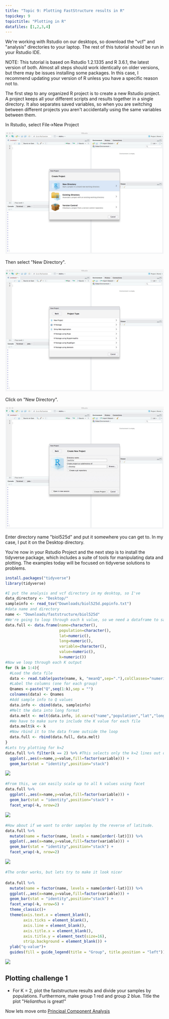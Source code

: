 ```yaml
---
title: "Topic 9: Plotting FastStructure results in R"
topickey: 9
topictitle: "Plotting in R"
datafiles: [1,2,3,4]
---
```


We're working with Rstudio on our desktops, so download the "vcf" and "analysis" directories to your laptop. The rest of this tutorial should be run in your Rstudio IDE. 

NOTE: This tutorial is based on Rstudio 1.2.1335 and R 3.6.1, the latest version of both. Almost all steps should work identically on older versions, but there may be issues installing some packages. In this case, I recommend updating your version of R unless you have a specific reason not to. 


The first step to any organized R project is to create a new Rstudio project. A project keeps all your different scripts and results together in a single directory. It also separates saved variables, so when you are switching between different projects you aren't accidentally using the same variables between them. 

In Rstudio, select File->New Project

![](rstudio_project_1.jpeg)

Then select "New Directory".

![](rstudio_project_2.jpeg)

Click on "New Directory".

![](rstudio_project_3.jpeg)

Enter directory name "biol525d" and put it somewhere you can get to. In my case, I put it on the Desktop directory.



You're now in your Rstudio Project and the next step is to install the tidyverse package, which includes a suite of tools for manipulating data and plotting. The examples today will be focused on tidyverse solutions to problems. 



``` r
install.packages("tidyverse") 
library(tidyverse)
```


``` r
#I put the analysis and vcf directory in my desktop, so I've
data_directory <- "Desktop/"
sampleinfo <- read_tsv("Downloads/biol525d.popinfo.txt")
#data name and directory
name <- "Downloads/faststructure/biol525d"
#We're going to loop through each k value, so we need a dataframe to save those values
data.full <- data.frame(name=character(),
                        population=character(),
                        lat=numeric(),
                        long=numeric(),
                        variable=character(),
                        value=numeric(),
                        k=numeric())
#Now we loop through each K output
for (k in 1:4){
  #Load the data file
  data <- read.table(paste(name, k, "meanQ",sep="."),colClasses="numeric")
  #Label the columns (one for each group)
  Qnames <-paste("Q",seq(1:k),sep = "")
  colnames(data) <- Qnames
  #Add sample info to Q values
  data.info <- cbind(data, sampleinfo)
  #Melt the data into long format
  data.melt <- melt(data.info, id.var=c("name","population","lat","long"))
  #We have to make sure to include the K value for each file
  data.melt$k <- k
  #Now rbind it to the data frame outside the loop
  data.full <- rbind(data.full, data.melt)
}
#Lets try plotting for k=2
data.full %>% filter(k == 2) %>% #This selects only the k=2 lines out of the full set
  ggplot(.,aes(x=name,y=value,fill=factor(variable))) +
  geom_bar(stat = "identity",position="stack")
```

![](figure/structure1-1.png)

``` r
#From this, we can easily scale up to all k values using facet
data.full %>%
  ggplot(.,aes(x=name,y=value,fill=factor(variable))) +
  geom_bar(stat = "identity",position="stack") +
  facet_wrap(~k, nrow=2)
```

![](figure/structure1-2.png)

``` r
#How about if we want to order samples by the reverse of latitude.
data.full %>%
  mutate(name = factor(name, levels = name[order(-lat)])) %>%
  ggplot(.,aes(x=name,y=value,fill=factor(variable))) +
  geom_bar(stat = "identity",position="stack") +
  facet_wrap(~k, nrow=2)
```


![](figure/structure1-3.png)

``` r
#The order works, but lets try to make it look nicer

data.full %>%
  mutate(name = factor(name, levels = name[order(-lat)])) %>%
  ggplot(.,aes(x=name,y=value,fill=factor(variable))) +
  geom_bar(stat = "identity",position="stack") +
  facet_wrap(~k, nrow=5) +
  theme_classic()+
  theme(axis.text.x = element_blank(),
        axis.ticks = element_blank(), 
        axis.line = element_blank(),
        axis.title.x = element_blank(),
        axis.title.y = element_text(size=16),
        strip.background = element_blank()) +
  ylab("q-value")+
  guides(fill = guide_legend(title = "Group", title.position = "left"))
```


![](figure/structure1-4.png)

Plotting challenge 1
--------------------

-   For K = 2, plot the faststructure results and divide your samples by populations. Furthermore, make group 1 red and group 2 blue. Title the plot "*Helianthus* is great!"



Now lets move onto [Principal Component Analysis](./pca.md)
